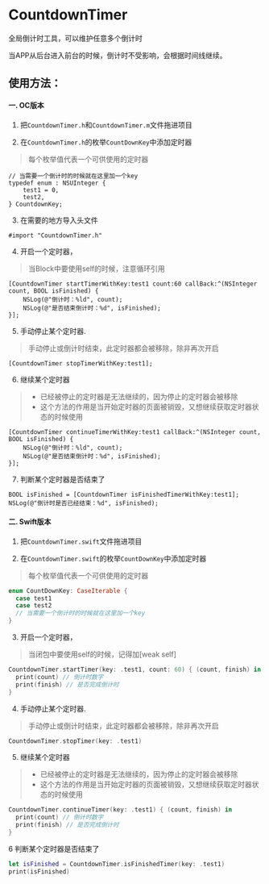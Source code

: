 # CountdownTimer

全局倒计时工具，可以维护任意多个倒计时

当APP从后台进入前台的时候，倒计时不受影响，会根据时间线继续。

## 使用方法：

#### 一. OC版本 

1. 把`CountdownTimer.h`和`CountdownTimer.m`文件拖进项目

2. 在`CountdownTimer.h`的枚举`CountDownKey`中添加定时器
> 每个枚举值代表一个可供使用的定时器
```objc
// 当需要一个倒计时的时候就在这里加一个key
typedef enum : NSUInteger {
    test1 = 0,
    test2,
} CountdownKey;
```

3. 在需要的地方导入头文件
```objc
#import "CountdownTimer.h"
```

4. 开启一个定时器，
> 当Block中要使用self的时候，注意循环引用
```objc
[CountdownTimer startTimerWithKey:test1 count:60 callBack:^(NSInteger count, BOOL isFinished) {
    NSLog(@"倒计时：%ld", count);
    NSLog(@"是否结束倒计时：%d", isFinished);
}];
```

5. 手动停止某个定时器. 
> 手动停止或倒计时结束，此定时器都会被移除，除非再次开启
```objc
[CountdownTimer stopTimerWithKey:test1];
```

6. 继续某个定时器
> - 已经被停止的定时器是无法继续的，因为停止的定时器会被移除
> - 这个方法的作用是当开始定时器的页面被销毁，又想继续获取定时器状态的时候使用
```objc
[CountdownTimer continueTimerWithKey:test1 callBack:^(NSInteger count, BOOL isFinished) {
    NSLog(@"倒计时：%ld", count);
    NSLog(@"是否结束倒计时：%d", isFinished);
}];
```

7. 判断某个定时器是否结束了
```objc
BOOL isFinished = [CountdownTimer isFinishedTimerWithKey:test1];
NSLog(@"倒计时是否已经结束：%d", isFinished);
```


#### 二. Swift版本

1. 把`CountdownTimer.swift`文件拖进项目

2. 在`CountdownTimer.swift`的枚举`CountDownKey`中添加定时器
> 每个枚举值代表一个可供使用的定时器
```swift
enum CountDownKey: CaseIterable {
  case test1
  case test2
  // 当需要一个倒计时的时候就在这里加一个key
}
```

3. 开启一个定时器，
> 当闭包中要使用self的时候，记得加[weak self]
```swift
CountdownTimer.startTimer(key: .test1, count: 60) { (count, finish) in
  print(count) // 倒计时数字
  print(finish) // 是否完成倒计时
}
```

4. 手动停止某个定时器. 
> 手动停止或倒计时结束，此定时器都会被移除，除非再次开启
```swift
CountdownTimer.stopTimer(key: .test1)
```

5. 继续某个定时器
> - 已经被停止的定时器是无法继续的，因为停止的定时器会被移除
> - 这个方法的作用是当开始定时器的页面被销毁，又想继续获取定时器状态的时候使用
```swift
CountdownTimer.continueTimer(key: .test1) { (count, finish) in
  print(count) // 倒计时数字
  print(finish) // 是否完成倒计时
}
```

6 判断某个定时器是否结束了
```swift
let isFinished = CountdownTimer.isFinishedTimer(key: .test1)
print(isFinished)
```
